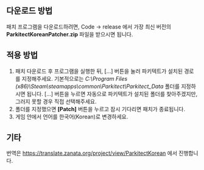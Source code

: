 ## 다운로드 방법
패치 프로그램을 다운로드하려면, Code -> release 에서 가장 최신 버전의 **ParkitectKoreanPatcher.zip** 파일을 받으시면 됩니다.

## 적용 방법
 1. 패치 다운로드 후 프로그램을 실행한 뒤, [...] 버튼을 눌러 파키텍트가 설치된 경로를 지정해주세요.
   기본적으로는 _C:\Program Files (x86)\Steam\steamapps\common\Parkitect\Parkitect_Data_ 폴더를 지정하시면 됩니다.
   [...] 버튼을 누르면 자동으로 파키텍트가 설치된 폴더를 찾아주겠지만, 그러지 못할 경우 직접 선택해주세요.
 1. 폴더를 지정했으면 **[Patch]** 버튼을 누르고 잠시 기다리면 패치가 종료됩니다.
 1. 게임 안에서 언어를 한국어(Korean)로 변경하세요.

## 기타
번역은 https://translate.zanata.org/project/view/ParkitectKorean 에서 진행합니다.